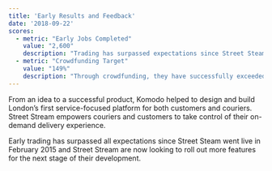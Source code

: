 ```yaml
---
title: 'Early Results and Feedback'
date: '2018-09-22'
scores:
  - metric: "Early Jobs Completed"
    value: "2,600"
    description: "Trading has surpassed expectations since Street Steam went live. In less than a year over 2600 jobs were completed for over 500 customers."
  - metric: "Crowdfunding Target"
    value: "149%"
    description: "Through crowdfunding, they have successfully exceeded their target of £100,000 by 149% since the launch of the new website design."
---
```


From an idea to a successful product, Komodo helped to design and build London’s first service-focused platform for both customers and couriers. Street Stream empowers couriers and customers to take control of their on-demand delivery experience.

Early trading has surpassed all expectations since Street Steam went live in February 2015 and Street Stream are now looking to roll out more features for the next stage of their development.

